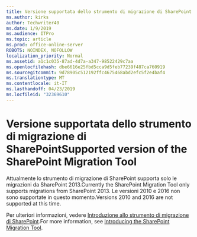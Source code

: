 ```yaml
---
title: Versione supportata dello strumento di migrazione di SharePoint
ms.author: kirks
author: Techwriter40
ms.date: 1/9/2019
ms.audience: ITPro
ms.topic: article
ms.prod: office-online-server
ROBOTS: NOINDEX, NOFOLLOW
localization_priority: Normal
ms.assetid: a1c1c035-87ad-4d7a-a347-98522429c7aa
ms.openlocfilehash: dbe6616e25fbd5cca9d5feb77239f487ca760919
ms.sourcegitcommit: 9d78905c512192ffc4675468abd2efc5f2e4baf4
ms.translationtype: MT
ms.contentlocale: it-IT
ms.lasthandoff: 04/23/2019
ms.locfileid: "32369610"
---
```

# <a name="supported-version-of-the-sharepoint-migration-tool"></a><span data-ttu-id="d6d06-102">Versione supportata dello strumento di migrazione di SharePoint</span><span class="sxs-lookup"><span data-stu-id="d6d06-102">Supported version of the SharePoint Migration Tool</span></span>



<span data-ttu-id="d6d06-103">Attualmente lo strumento di migrazione di SharePoint supporta solo le migrazioni da SharePoint 2013.</span><span class="sxs-lookup"><span data-stu-id="d6d06-103">Currently the SharePoint Migration Tool only supports migrations from SharePoint 2013.</span></span> <span data-ttu-id="d6d06-104">Le versioni 2010 e 2016 non sono supportate in questo momento.</span><span class="sxs-lookup"><span data-stu-id="d6d06-104">Versions 2010 and 2016 are not supported at this time.</span></span>
  
<span data-ttu-id="d6d06-105">Per ulteriori informazioni, vedere [Introduzione allo strumento di migrazione di SharePoint](https://go.microsoft.com/fwlink/?linkid=2044765&amp;clcid=0x409).</span><span class="sxs-lookup"><span data-stu-id="d6d06-105">For more information, see [Introducing the SharePoint Migration Tool](https://go.microsoft.com/fwlink/?linkid=2044765&amp;clcid=0x409).</span></span>
  

